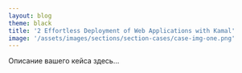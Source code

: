 ```yaml
---
layout: blog
theme: black
title: '2 Effortless Deployment of Web Applications with Kamal'
image: '/assets/images/sections/section-cases/case-img-one.png'
---
```


Описание вашего кейса здесь...
